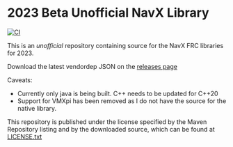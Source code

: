 # 2023 Beta Unofficial NavX Library
[![CI](https://github.com/rzblue/navx-frc/actions/workflows/ci.yml/badge.svg)](https://github.com/rzblue/navx-frc/actions/workflows/ci.yml)

This is an *unofficial* repository containing source for the NavX FRC libraries for 2023.

Download the latest vendordep JSON on the [releases page](https://github.com/rzblue/navx-frc/releases)

Caveats:

- Currently only java is being built. C++ needs to be updated for C++20
- Support for VMXpi has been removed as I do not have the source for the native library.

This repository is published under the license specified by the Maven Repository listing and by the downloaded source, which can be found at [LICENSE.txt](LICENSE.txt)
